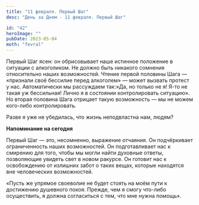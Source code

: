 ```yaml
---
title: "11 февраля. Первый Шаг"
desc: "День за Днем - 11 февраля. Первый Шаг"

id: "42"
heroImage: ""
pubDate: 2023-05-04
moth: "fevral"
---
```


Первый Шаг ясен: он обрисовывает наше истинное положение в ситуации с
алкоголиком. Не должно быть никакого сомнения относительно наших возможностей.
Чтение первой половины Шага — «признали своё бессилие перед алкоголем» — может
вызвать протест у нас. Автоматически мы рассуждаем так:»Да, но только не я!
Я-то не такая уж бессильная! Лично я в состоянии контролировать ситуацию». Но
вторая половина Шага отрицает такую возможность — мы не можем кого-либо
контролировать.

Разве я уже не убедилась, что жизнь неподвластна нам, людям?

**Напоминание на сегодня**

Первый Шаг — это, несомненно, выражение отчаяния. Он подчёркивает
ограниченность наших возможностей. Он подготавливает нас к смирению для того,
чтобы мы могли найти духовные ответы, позволяющие увидеть свет в новом
ракурсе. Он готовит нас к освобождению от излишних забот о таких вещах,
которые находятся вне человеческих возможностей.

«Пусть же упрямое своеволие не будет стоять на моём пути к достижению
душевного покоя. Прежде, чем я смогу что-либо осуществить, я должна
согласиться с тем, что мне нужна помощь».
